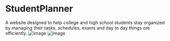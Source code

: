 # StudentPlanner
A website designed to help college and high school students stay organized by managing their tasks, schedules, exams and day to day things  ore efficiently.
![image](https://github.com/user-attachments/assets/23bcf5fc-a3ab-431a-bfcf-72878419869c)
![image](https://github.com/user-attachments/assets/061dfe9b-4706-452a-b8cd-623dae18cf51)


